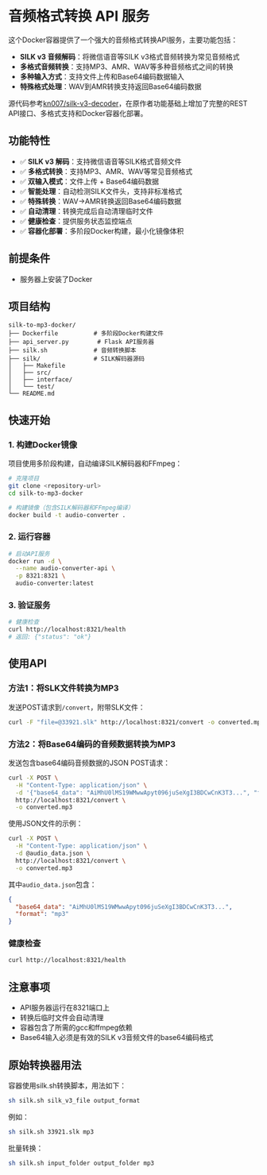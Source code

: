# 音频格式转换 API 服务

这个Docker容器提供了一个强大的音频格式转换API服务，主要功能包括：

- **SILK v3 音频解码**：将微信语音等SILK v3格式音频转换为常见音频格式
- **多格式音频转换**：支持MP3、AMR、WAV等多种音频格式之间的转换
- **多种输入方式**：支持文件上传和Base64编码数据输入
- **特殊格式处理**：WAV到AMR转换支持返回Base64编码数据

源代码参考[kn007/silk-v3-decoder](https://github.com/kn007/silk-v3-decoder)，在原作者功能基础上增加了完整的REST API接口、多格式支持和Docker容器化部署。

## 功能特性

- ✅ **SILK v3 解码**：支持微信语音等SILK格式音频文件
- ✅ **多格式转换**：支持MP3、AMR、WAV等常见音频格式
- ✅ **双输入模式**：文件上传 + Base64编码数据
- ✅ **智能处理**：自动检测SILK文件头，支持非标准格式
- ✅ **特殊转换**：WAV→AMR转换返回Base64编码数据
- ✅ **自动清理**：转换完成后自动清理临时文件
- ✅ **健康检查**：提供服务状态监控端点
- ✅ **容器化部署**：多阶段Docker构建，最小化镜像体积

## 前提条件

- 服务器上安装了Docker

## 项目结构

```
silk-to-mp3-docker/
├── Dockerfile          # 多阶段Docker构建文件
├── api_server.py        # Flask API服务器
├── silk.sh             # 音频转换脚本
├── silk/               # SILK解码器源码
│   ├── Makefile
│   ├── src/
│   ├── interface/
│   └── test/
└── README.md
```

## 快速开始

### 1. 构建Docker镜像

项目使用多阶段构建，自动编译SILK解码器和FFmpeg：

```bash
# 克隆项目
git clone <repository-url>
cd silk-to-mp3-docker

# 构建镜像（包含SILK解码器和FFmpeg编译）
docker build -t audio-converter .
```

### 2. 运行容器

```bash
# 启动API服务
docker run -d \
  --name audio-converter-api \
  -p 8321:8321 \
  audio-converter:latest
```

### 3. 验证服务

```bash
# 健康检查
curl http://localhost:8321/health
# 返回: {"status": "ok"}
```

## 使用API

### 方法1：将SLK文件转换为MP3

发送POST请求到`/convert`，附带SLK文件：

```bash
curl -F "file=@33921.slk" http://localhost:8321/convert -o converted.mp3
```

### 方法2：将Base64编码的音频数据转换为MP3

发送包含base64编码音频数据的JSON POST请求：

```bash
curl -X POST \
  -H "Content-Type: application/json" \
  -d '{"base64_data": "AiMhU0lMS19WMwwApyt096juSeXgI3BDCwCnK3T3...", "format": "mp3"}' \
  http://localhost:8321/convert \
  -o converted.mp3
```

使用JSON文件的示例：

```bash
curl -X POST \
  -H "Content-Type: application/json" \
  -d @audio_data.json \
  http://localhost:8321/convert \
  -o converted.mp3
```

其中`audio_data.json`包含：
```json
{
  "base64_data": "AiMhU0lMS19WMwwApyt096juSeXgI3BDCwCnK3T3...",
  "format": "mp3"
}
```

### 健康检查

```bash
curl http://localhost:8321/health
```

## 注意事项

- API服务器运行在8321端口上
- 转换后临时文件会自动清理
- 容器包含了所需的gcc和ffmpeg依赖
- Base64输入必须是有效的SILK v3音频文件的base64编码格式

## 原始转换器用法

容器使用silk.sh转换脚本，用法如下：

```bash
sh silk.sh silk_v3_file output_format
```

例如：
```bash
sh silk.sh 33921.slk mp3
```

批量转换：
```bash
sh silk.sh input_folder output_folder mp3
``` 

